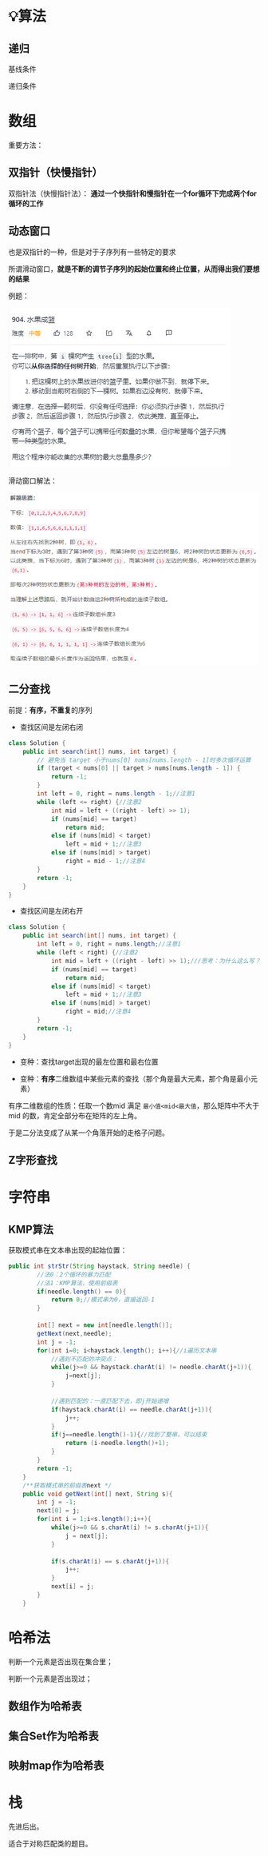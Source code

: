 # 💡算法

## 递归

基线条件

递归条件





# 数组

重要方法：

## 双指针（快慢指针）

双指针法（快慢指针法）： **通过一个快指针和慢指针在一个for循环下完成两个for循环的工作**

## 动态窗口

也是双指针的一种，但是对于子序列有一些特定的要求

所谓滑动窗口，**就是不断的调节子序列的起始位置和终止位置，从而得出我们要想的结果**

例题：

![image-20211206205339168](images/image-20211206205339168.png)

滑动窗口解法：

<img src="images/image-20211206232856374.png" alt="image-20211206232856374"  />

## 二分查找

前提：**有序，不重复**的序列

- 查找区间是左闭右闭

```java
class Solution {
    public int search(int[] nums, int target) {
        // 避免当 target 小于nums[0] nums[nums.length - 1]时多次循环运算
        if (target < nums[0] || target > nums[nums.length - 1]) {
            return -1;
        }
        int left = 0, right = nums.length - 1;//注意1
        while (left <= right) {//注意2
            int mid = left + ((right - left) >> 1);
            if (nums[mid] == target)
                return mid;
            else if (nums[mid] < target)
                left = mid + 1;//注意3
            else if (nums[mid] > target)
                right = mid - 1;//注意4
        }
        return -1;
    }
}
```



- 查找区间是左闭右开

```java
class Solution {
    public int search(int[] nums, int target) {
        int left = 0, right = nums.length;//注意1
        while (left < right) {//注意2
            int mid = left + ((right - left) >> 1);///思考：为什么这么写？！！
            if (nums[mid] == target)
                return mid;
            else if (nums[mid] < target)
                left = mid + 1;//注意3
            else if (nums[mid] > target)
                right = mid;//注意4
        }
        return -1;
    }
}
```

- 变种：查找target出现的最左位置和最右位置





- 变种：**有序**二维数组中某些元素的查找（那个角是最大元素，那个角是最小元素）

有序二维数组的性质：任取一个数mid 满足 `最小值<mid<最大值`，那么矩阵中不大于mid 的数，肯定全部分布在矩阵的左上角。

于是二分法变成了从某一个角落开始的走格子问题。

## Z字形查找



# 字符串

## KMP算法

获取模式串在文本串出现的起始位置：

```java
public int strStr(String haystack, String needle) {
        //法0：2个循环的暴力匹配
        //法1：KMP算法，使用前缀表
        if(needle.length() == 0){
            return 0;//模式串为0，直接返回-1
        }

        int[] next = new int[needle.length()];
        getNext(next,needle);
        int j = -1;
        for(int i=0; i<haystack.length(); i++){//i遍历文本串
            //遇到不匹配的冲突点：
            while(j>=0 && haystack.charAt(i) != needle.charAt(j+1)){
                j=next[j];
            }

            //遇到匹配的：一直匹配下去，即j开始递增
            if(haystack.charAt(i) == needle.charAt(j+1)){
                j++;
            }
            if(j==needle.length()-1){//找到了整串，可以结束
                return (i-needle.length()+1);
            }
        }
        return -1;
    }
    /**获取模式串的前缀表next */
    public void getNext(int[] next, String s){
        int j = -1;
        next[0] = j;
        for(int i = 1;i<s.length();i++){
            while(j>=0 && s.charAt(i) != s.charAt(j+1)){
                j = next[j];
            }

            if(s.charAt(i) == s.charAt(j+1)){
                j++;
            }
            next[i] = j;
        }
    }
```

# 哈希法

判断一个元素是否出现在集合里；

判断一个元素是否出现过；

## 数组作为哈希表



## 集合Set作为哈希表



## 映射map作为哈希表



# 栈

先进后出。

适合于对称匹配类的题目。







